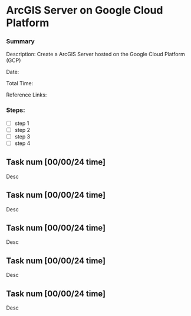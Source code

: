 # ArcGIS Server on Google Cloud Platform
### Summary

Description: Create a ArcGIS Server hosted on the Google Cloud Platform (GCP)

Date:

Total Time:

Reference Links:

### Steps:
- [ ] step 1
- [ ] step 2
- [ ] step 3
- [ ] step 4

## Task num [00/00/24 time]

Desc

## Task num [00/00/24 time]

Desc

## Task num [00/00/24 time]

Desc

## Task num [00/00/24 time]

Desc

## Task num [00/00/24 time]

Desc

